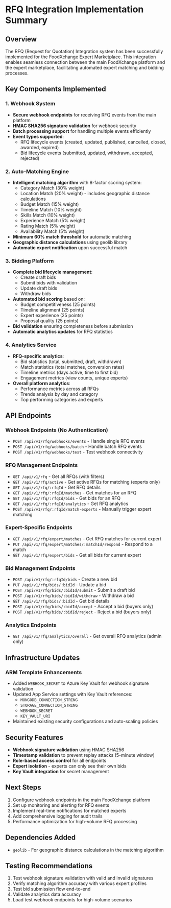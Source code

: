 # RFQ Integration Implementation Summary

## Overview
The RFQ (Request for Quotation) Integration system has been successfully implemented for the FoodXchange Expert Marketplace. This integration enables seamless connection between the main FoodXchange platform and the expert marketplace, facilitating automated expert matching and bidding processes.

## Key Components Implemented

### 1. Webhook System
- **Secure webhook endpoints** for receiving RFQ events from the main platform
- **HMAC SHA256 signature validation** for webhook security
- **Batch processing support** for handling multiple events efficiently
- **Event types supported**:
  - RFQ lifecycle events (created, updated, published, cancelled, closed, awarded, expired)
  - Bid lifecycle events (submitted, updated, withdrawn, accepted, rejected)

### 2. Auto-Matching Engine
- **Intelligent matching algorithm** with 8-factor scoring system:
  - Category Match (30% weight)
  - Location Match (20% weight) - includes geographic distance calculations
  - Budget Match (15% weight)
  - Timeline Match (10% weight)
  - Skills Match (10% weight)
  - Experience Match (5% weight)
  - Rating Match (5% weight)
  - Availability Match (5% weight)
- **Minimum 60% match threshold** for automatic matching
- **Geographic distance calculations** using geolib library
- **Automatic expert notification** upon successful match

### 3. Bidding Platform
- **Complete bid lifecycle management**:
  - Create draft bids
  - Submit bids with validation
  - Update draft bids
  - Withdraw bids
- **Automated bid scoring** based on:
  - Budget competitiveness (25 points)
  - Timeline alignment (25 points)
  - Expert experience (25 points)
  - Proposal quality (25 points)
- **Bid validation** ensuring completeness before submission
- **Automatic analytics updates** for RFQ statistics

### 4. Analytics Service
- **RFQ-specific analytics**:
  - Bid statistics (total, submitted, draft, withdrawn)
  - Match statistics (total matches, conversion rates)
  - Timeline metrics (days active, time to first bid)
  - Engagement metrics (view counts, unique experts)
- **Overall platform analytics**:
  - Performance metrics across all RFQs
  - Trends analysis by day and category
  - Top performing categories and experts

## API Endpoints

### Webhook Endpoints (No Authentication)
- `POST /api/v1/rfq/webhooks/events` - Handle single RFQ events
- `POST /api/v1/rfq/webhooks/batch` - Handle batch RFQ events
- `POST /api/v1/rfq/webhooks/test` - Test webhook connectivity

### RFQ Management Endpoints
- `GET /api/v1/rfq` - Get all RFQs (with filters)
- `GET /api/v1/rfq/active` - Get active RFQs for matching (experts only)
- `GET /api/v1/rfq/:rfqId` - Get RFQ details
- `GET /api/v1/rfq/:rfqId/matches` - Get matches for an RFQ
- `GET /api/v1/rfq/:rfqId/bids` - Get bids for an RFQ
- `GET /api/v1/rfq/:rfqId/analytics` - Get RFQ analytics
- `POST /api/v1/rfq/:rfqId/match-experts` - Manually trigger expert matching

### Expert-Specific Endpoints
- `GET /api/v1/rfq/expert/matches` - Get RFQ matches for current expert
- `PUT /api/v1/rfq/expert/matches/:matchId/respond` - Respond to a match
- `GET /api/v1/rfq/expert/bids` - Get all bids for current expert

### Bid Management Endpoints
- `POST /api/v1/rfq/:rfqId/bids` - Create a new bid
- `PUT /api/v1/rfq/bids/:bidId` - Update a bid
- `POST /api/v1/rfq/bids/:bidId/submit` - Submit a draft bid
- `POST /api/v1/rfq/bids/:bidId/withdraw` - Withdraw a bid
- `GET /api/v1/rfq/bids/:bidId` - Get bid details
- `POST /api/v1/rfq/bids/:bidId/accept` - Accept a bid (buyers only)
- `POST /api/v1/rfq/bids/:bidId/reject` - Reject a bid (buyers only)

### Analytics Endpoints
- `GET /api/v1/rfq/analytics/overall` - Get overall RFQ analytics (admin only)

## Infrastructure Updates

### ARM Template Enhancements
- Added `WEBHOOK_SECRET` to Azure Key Vault for webhook signature validation
- Updated App Service settings with Key Vault references:
  - `MONGODB_CONNECTION_STRING`
  - `STORAGE_CONNECTION_STRING`
  - `WEBHOOK_SECRET`
  - `KEY_VAULT_URI`
- Maintained existing security configurations and auto-scaling policies

## Security Features
- **Webhook signature validation** using HMAC SHA256
- **Timestamp validation** to prevent replay attacks (5-minute window)
- **Role-based access control** for all endpoints
- **Expert isolation** - experts can only see their own bids
- **Key Vault integration** for secret management

## Next Steps
1. Configure webhook endpoints in the main FoodXchange platform
2. Set up monitoring and alerting for RFQ events
3. Implement real-time notifications for matched experts
4. Add comprehensive logging for audit trails
5. Performance optimization for high-volume RFQ processing

## Dependencies Added
- `geolib` - For geographic distance calculations in the matching algorithm

## Testing Recommendations
1. Test webhook signature validation with valid and invalid signatures
2. Verify matching algorithm accuracy with various expert profiles
3. Test bid submission flow end-to-end
4. Validate analytics data accuracy
5. Load test webhook endpoints for high-volume scenarios